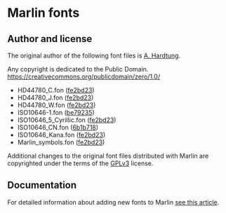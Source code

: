 # Marlin fonts

## Author and license

The original author of the following font files is [A. Hardtung](https://github.com/AnHardt).

Any copyright is dedicated to the Public Domain.
https://creativecommons.org/publicdomain/zero/1.0/

- HD44780_C.fon ([fe2bd23](https://github.com/MarlinFirmware/Marlin/commit/fe2bd237d556439499dfdee852c1550c7a16430a))
- HD44780_J.fon ([fe2bd23](https://github.com/MarlinFirmware/Marlin/commit/fe2bd237d556439499dfdee852c1550c7a16430a))
- HD44780_W.fon ([fe2bd23](https://github.com/MarlinFirmware/Marlin/commit/fe2bd237d556439499dfdee852c1550c7a16430a))
- ISO10646-1.fon ([be79235](https://github.com/MarlinFirmware/Marlin/commit/be79235ef255a5c42fd385820447ec351f23b9b1))
- ISO10646_5_Cyrillic.fon ([fe2bd23](https://github.com/MarlinFirmware/Marlin/commit/fe2bd237d556439499dfdee852c1550c7a16430a))
- ISO10646_CN.fon ([6b1b718](https://github.com/MarlinFirmware/Marlin/commit/6b1b71837c98ceab55db7433357a13cd829d1ede))
- ISO10646_Kana.fon ([fe2bd23](https://github.com/MarlinFirmware/Marlin/commit/fe2bd237d556439499dfdee852c1550c7a16430a))
- Marlin_symbols.fon ([fe2bd23](https://github.com/MarlinFirmware/Marlin/commit/fe2bd237d556439499dfdee852c1550c7a16430a))

Additional changes to the original font files distributed with Marlin are copyrighted under the terms of the [GPLv3](https://www.gnu.org/licenses/gpl-3.0.txt) license.

## Documentation

For detailed information about adding new fonts to Marlin [see this article](https://marlinfw.org/docs/development/fonts.html).
